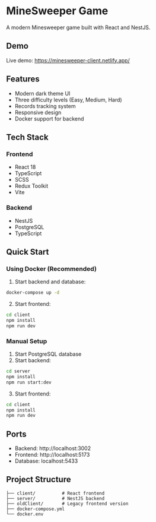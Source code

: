 # MineSweeper Game

A modern Minesweeper game built with React and NestJS.

## Demo

Live demo: https://minesweeper-client.netlify.app/

## Features

- Modern dark theme UI
- Three difficulty levels (Easy, Medium, Hard)
- Records tracking system
- Responsive design
- Docker support for backend

## Tech Stack

### Frontend

- React 18
- TypeScript
- SCSS
- Redux Toolkit
- Vite

### Backend

- NestJS
- PostgreSQL
- TypeScript

## Quick Start

### Using Docker (Recommended)

1. Start backend and database:

```bash
docker-compose up -d
```

2. Start frontend:

```bash
cd client
npm install
npm run dev
```

### Manual Setup

1. Start PostgreSQL database
2. Start backend:

```bash
cd server
npm install
npm run start:dev
```

3. Start frontend:

```bash
cd client
npm install
npm run dev
```

## Ports

- Backend: http://localhost:3002
- Frontend: http://localhost:5173
- Database: localhost:5433

## Project Structure

```
├── client/          # React frontend
├── server/          # NestJS backend
├── oldClient/       # Legacy frontend version
├── docker-compose.yml
└── docker.env
```
